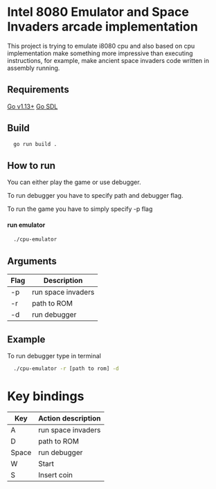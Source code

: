 
# Intel 8080 Emulator and Space Invaders arcade implementation

This project is trying to emulate i8080 cpu and also based on cpu implementation make something more impressive than executing instructions, for example, make ancient space invaders code written in assembly running.

## Requirements

[Go v1.13+](https://go.dev/dl/)
[Go SDL](https://github.com/veandco/go-sdl2?tab=readme-ov-file#requirements)



## Build
```bash
  go run build .
```

## How to run

You can either play the game or use debugger. 

To run debugger you have to specify path and debugger flag.

To run the game you have to simply specify -p flag
####  run emulator
```bash
  ./cpu-emulator
```
## Arguments

| Flag             | Description|
| ----------------- | ------------------------------------------------------------------ |
| -p | run space invaders |
| -r  | path to ROM |
| -d | run debugger |

## Example 
To run debugger type in terminal
```bash
  ./cpu-emulator -r [path to rom] -d 
```

# Key bindings
| Key             | Action description|
| ----------------- | ------------------------------------------------------------------ |
| A | run space invaders |
| D  | path to ROM |
| Space | run debugger |
| W| Start|
|S | Insert coin|





